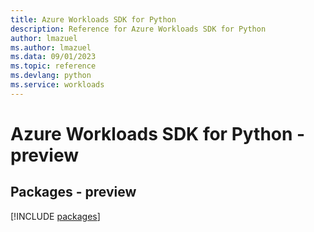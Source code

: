 ```yaml
---
title: Azure Workloads SDK for Python
description: Reference for Azure Workloads SDK for Python
author: lmazuel
ms.author: lmazuel
ms.data: 09/01/2023
ms.topic: reference
ms.devlang: python
ms.service: workloads
---
```

# Azure Workloads SDK for Python - preview
## Packages - preview
[!INCLUDE [packages](workloads-index.md)]